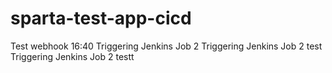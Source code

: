 # sparta-test-app-cicd

Test webhook 16:40
Triggering Jenkins Job 2
Triggering Jenkins Job 2 test
Triggering Jenkins Job 2 testt

